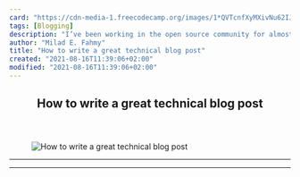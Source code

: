 ```yaml
---
card: "https://cdn-media-1.freecodecamp.org/images/1*QVTcnfXyMXivNu62IJ7JSg.jpeg"
tags: [Blogging]
description: "I’ve been working in the open source community for almost 5 y"
author: "Milad E. Fahmy"
title: "How to write a great technical blog post"
created: "2021-08-16T11:39:06+02:00"
modified: "2021-08-16T11:39:06+02:00"
---
```

<div class="site-wrapper">
<main id="site-main" class="site-main outer">
<div class="inner">
<article class="post-full post tag-blogging tag-writing tag-technology tag-social-media tag-learning ">
<header class="post-full-header">
<h1 class="post-full-title">How to write a great technical blog post</h1>
</header>
<figure class="post-full-image">
<picture>
<source media="(max-width: 700px)" sizes="1px" srcset="data:image/gif;base64,R0lGODlhAQABAIAAAAAAAP///yH5BAEAAAAALAAAAAABAAEAAAIBRAA7 1w">
<source media="(min-width: 701px)" sizes="(max-width: 800px) 400px,
(max-width: 1170px) 700px,
1400px" srcset="https://cdn-media-1.freecodecamp.org/images/1*QVTcnfXyMXivNu62IJ7JSg.jpeg 300w,
https://cdn-media-1.freecodecamp.org/images/1*QVTcnfXyMXivNu62IJ7JSg.jpeg 600w,
https://cdn-media-1.freecodecamp.org/images/1*QVTcnfXyMXivNu62IJ7JSg.jpeg 1000w,
https://cdn-media-1.freecodecamp.org/images/1*QVTcnfXyMXivNu62IJ7JSg.jpeg 2000w">
<img onerror="this.style.display='none'" src="https://cdn-media-1.freecodecamp.org/images/1*QVTcnfXyMXivNu62IJ7JSg.jpeg" alt="How to write a great technical blog post">
</picture>
</figure>
<section class="post-full-content">
<div class="post-content">
</div>
<hr>
<hr>
</section>
</article>
</div>
</main>
</div>
<!-- Google Tag Manager (noscript) -->
<!-- End Google Tag Manager (noscript) -->
